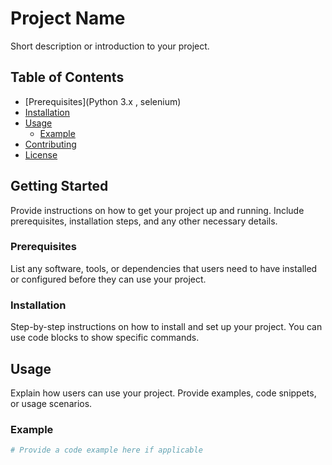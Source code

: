 # Project Name

Short description or introduction to your project.

## Table of Contents

  - [Prerequisites](Python 3.x , selenium)
  - [Installation]()
- [Usage](#usage)
  - [Example](#example)
- [Contributing](#contributing)
- [License](#license)

## Getting Started

Provide instructions on how to get your project up and running. Include prerequisites, installation steps, and any other necessary details.

### Prerequisites

List any software, tools, or dependencies that users need to have installed or configured before they can use your project.

### Installation

Step-by-step instructions on how to install and set up your project. You can use code blocks to show specific commands.

## Usage

Explain how users can use your project. Provide examples, code snippets, or usage scenarios.

### Example

```python
# Provide a code example here if applicable
